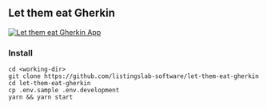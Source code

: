 
## Let them eat Gherkin

[![Let them eat Gherkin App](./img/let-them-eat-gherkin.jpg)](https://listingslab-software.github.io/let-them-eat-gherkin/)

### Install

```
cd <working-dir>
git clone https://github.com/listingslab-software/let-them-eat-gherkin
cd let-them-eat-gherkin
cp .env.sample .env.development
yarn && yarn start
```
